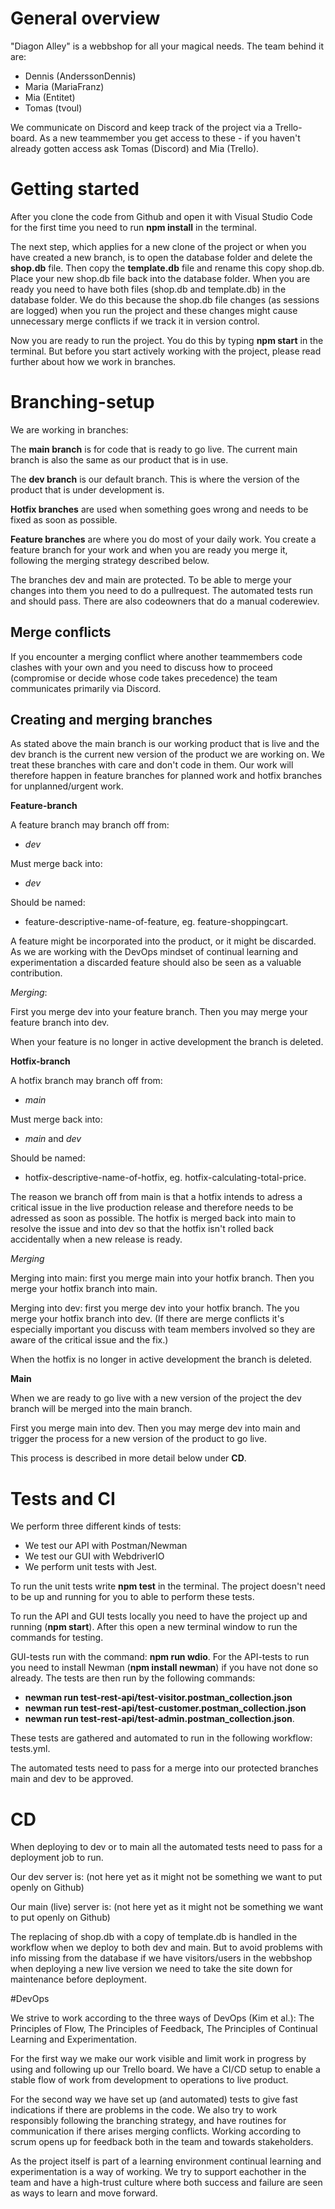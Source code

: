 # General overview

"Diagon Alley" is a webbshop for all your magical needs. The team behind it are:

- Dennis (AnderssonDennis)
- Maria (MariaFranz)
- Mia (Entitet)
- Tomas (tvoul)

We communicate on Discord and keep track of the project via a Trello-board. As a new teammember you get access to these - if you haven't already gotten access ask Tomas (Discord) and Mia (Trello).

# Getting started
After you clone the code from Github and open it with Visual Studio Code for the first time you need to run **npm install** in the terminal.

The next step, which applies for a new clone of the project or when you have created a new branch, is to open the database folder and delete the **shop.db** file. Then copy the **template.db** file and rename this copy shop.db. Place your new shop.db file back into the database folder. When you are ready you need to have both files (shop.db and template.db) in the database folder. We do this because the shop.db file changes (as sessions are logged) when you run the project and these changes might cause unnecessary merge conflicts if we track it in version control.

Now you are ready to run the project. You do this by typing **npm start** in the terminal. But before you start actively working with the project, please read further about how we work in branches.

# Branching-setup

We are working in branches: 

The **main branch** is for code that is ready to go live. The current main branch is also the same as our product that is in use.

The **dev branch** is our default branch. This is where the version of the product that is under development is.

**Hotfix branches** are used when something goes wrong and needs to be fixed as soon as possible.

**Feature branches** are where you do most of your daily work. You create a feature branch for your work and when you are ready you merge it, following the merging strategy described below.

The branches dev and main are protected. To be able to merge your changes into them you need to do a pullrequest. The automated tests run and should pass. There are also codeowners that do a manual coderewiev.

## Merge conflicts

If you encounter a merging conflict where another teammembers code clashes with your own and you need to discuss how to proceed (compromise or decide whose code takes precedence) the team communicates primarily via Discord.

## Creating and merging branches

As stated above the main branch is our working product that is live and the dev branch is the current new version of the product we are working on. We treat these branches with care and don't code in them. Our work will therefore happen in feature branches for planned work and hotfix branches for unplanned/urgent work.

**Feature-branch**

A feature branch may branch off from:

- *dev*

Must merge back into:

- *dev*

Should be named:

 - feature-descriptive-name-of-feature, eg. feature-shoppingcart.

A feature might be incorporated into the product, or it might be discarded. As we are working with the DevOps mindset of continual learning and experimentation a discarded feature should also be seen as a valuable contribution.

*Merging*: 

First you merge dev into your feature branch. Then you may merge your feature branch into dev.

When your feature is no longer in active development the branch is deleted.

**Hotfix-branch**

A hotfix branch may branch off from:

- *main*

Must merge back into:

- *main* and *dev*

Should be named:

- hotfix-descriptive-name-of-hotfix, eg. hotfix-calculating-total-price.

The reason we branch off from main is that a hotfix intends to adress a critical issue in the live production release and therefore needs to be adressed as soon as possible. The hotfix is merged back into main to resolve the issue and into dev so that the hotfix isn't rolled back accidentally when a new release is ready.

*Merging*

Merging into main: first you merge main into your hotfix branch. Then you merge your hotfix branch into main.

Merging into dev: first you merge dev into your hotfix branch. The you merge your hotfix branch into dev. (If there are merge conflicts it's especially important you discuss with team members involved so they are aware of the critical issue and the fix.)

When the hotfix is no longer in active development the branch is deleted.

**Main**

When we are ready to go live with a new version of the project the dev branch will be merged into the main branch. 

First you merge main into dev. Then you may merge dev into main and trigger the process for a new version of the product to go live.

This process is described in more detail below under **CD**.


# Tests and CI

We perform three different kinds of tests:

- We test our API with Postman/Newman
- We test our GUI with WebdriverIO
- We perform unit tests with Jest.

To run the unit tests write **npm test** in the terminal. The project doesn't need to be up and running for you to able to perform these tests.

To run the API and GUI tests locally you need to have the project up and running (**npm start**). After this open a new terminal window to run the commands for testing. 

GUI-tests run with the command: **npm run wdio**. For the API-tests to run you need to install Newman (**npm install newman**) if you have not done so already. The tests are then run by the following commands: 
- **newman run test-rest-api/test-visitor.postman_collection.json**
- **newman run test-rest-api/test-customer.postman_collection.json** 
- **newman run test-rest-api/test-admin.postman_collection.json**.

These tests are gathered and automated to run in the following workflow: tests.yml.

The automated tests need to pass for a merge into our protected branches main and dev to be approved. 

# CD

When deploying to dev or to main all the automated tests need to pass for a deployment job to run.

Our dev server is: (not here yet as it might not be something we want to put openly on Github)

Our main (live) server is: (not here yet as it might not be something we want to put openly on Github)

The replacing of shop.db with a copy of template.db is handled in the workflow when we deploy to both dev and main. But to avoid problems with info missing from the database if we have visitors/users in the webbshop when deploying a new live version we need to take the site down for maintenance before deployment.

#DevOps

We strive to work according to the three ways of DevOps (Kim et al.): The Principles of Flow, The Principles of Feedback, The Principles of Continual Learning and Experimentation. 

For the first way we make our work visible and limit work in progress by using and following up our Trello board. We have a CI/CD setup to enable a stable flow of work from development to operations to live product. 

For the second way we have set up (and automated) tests to give fast indications if there are problems in the code. We also try to work responsibly following the branching strategy, and have routines for communication if there arises merging conflicts. Working according to scrum opens up for feedback both in the team and towards stakeholders.

As the project itself is part of a learning environment continual learning and experimentation is a way of working. We try to support eachother in the team and have a high-trust culture where both success and failure are seen as ways to learn and move forward.